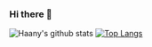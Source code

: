 ### Hi there 👋

![Haany's github stats](https://github-readme-stats.vercel.app/api?username=tocom242242&show_icons=false&hide=[%22issues%22]&hide_rank=true)
[![Top Langs](https://github-readme-stats.vercel.app/api/top-langs/?username=tocom242242&layout=compact)](https://github.com/anuraghazra/github-readme-stats)

<!--
**tocom242242/tocom242242** is a ✨ _special_ ✨ repository because its `README.md` (this file) appears on your GitHub profile.

Here are some ideas to get you started:

- 🔭 I’m currently working on ...
- 🌱 I’m currently learning ...
- 👯 I’m looking to collaborate on ...
- 🤔 I’m looking for help with ...
- 💬 Ask me about ...
- 📫 How to reach me: ...
- 😄 Pronouns: ...
- ⚡ Fun fact: ...
-->
